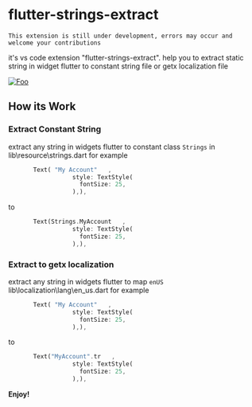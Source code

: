 # flutter-strings-extract 
```This extension is still under development, errors may occur and  welcome your contributions```

it's vs code extension "flutter-strings-extract". help you to extract static string  in widget flutter  to  constant string file or  getx localization file 

[![Foo](https://raw.githubusercontent.com/MohammedAlimoor/vs-extension-strings-extract/main/code_action_menu.png)](https://raw.githubusercontent.com/MohammedAlimoor/vs-extension-strings-extract/main/code_action_menu.png)

## How its Work
### Extract Constant String

 extract any string  in  widgets flutter  to constant class `Strings` in lib\resource\strings.dart
    for example

  ```dart
         Text( "My Account"   ,
                    style: TextStyle(
                      fontSize: 25,
                    ),),
 ```

to 

  ```dart
         Text(Strings.MyAccount   ,
                    style: TextStyle(
                      fontSize: 25,
                    ),),
 ```



### Extract to getx localization  

 extract any string  in  widgets flutter  to map `enUS`  lib\localization\lang\en_us.dart
    for example

  ```dart
         Text( "My Account"   ,
                    style: TextStyle(
                      fontSize: 25,
                    ),),
 ```

to 

  ```dart
         Text("MyAccount".tr   ,
                    style: TextStyle(
                      fontSize: 25,
                    ),),
 ```



**Enjoy!**
